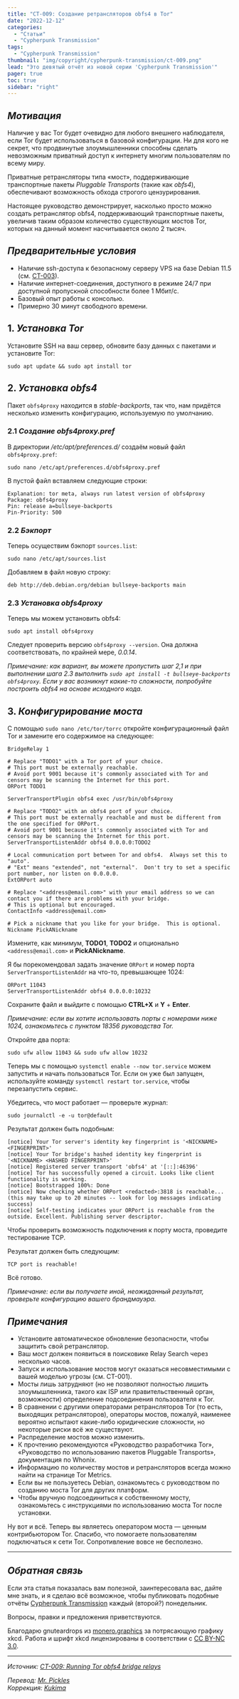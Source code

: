 ```yaml
---
title: "CT-009: Создание ретрансляторов obfs4 в Tor"
date: "2022-12-12"
categories:
  - "Статьи"
  - "Cypherpunk Transmission"
tags:
  - "Cypherpunk Transmission"
thumbnail: "img/copyright/cypherpunk-transmission/ct-009.png"
lead: "Это девятый отчёт из новой серии 'Cypherpunk Transmission'"
pager: true
toc: true
sidebar: "right"
---
```


## _Мотивация_

Наличие у вас Tor будет очевидно для любого внешнего наблюдателя, если Tor будет использоваться в базовой конфигурации. Ни для кого не секрет, что продвинутые злоумышленники способны сделать невозможным приватный доступ к интернету многим пользователям по всему миру.

Приватные ретрансляторы типа «мост», поддерживающие транспортные пакеты _Pluggable Transports_ (такие как _obfs4_), обеспечивают возможность обхода строгого цензурирования.

Настоящее руководство демонстрирует, насколько просто можно создать ретранслятор obfs4, поддерживающий транспортные пакеты, увеличив таким образом количество существующих мостов Tor, которых на данный момент насчитывается около 2 тысяч.

## _Предварительные условия_

- Наличие ssh-доступа к безопасному серверу VPS на базе Debian 11.5 (см. [CT-003](https://xmr.ru/copyright/cypherpunk-transmission/ct-003/)).
- Наличие интернет-соединения, доступного в режиме 24/7 при доступной пропускной способности более 1 Мбит/с.
- Базовый опыт работы с консолью.
- Примерно 30 минут свободного времени.

## 1. _Установка Tor_

Установите SSH на ваш сервер, обновите базу данных с пакетами и установите Tor:

```
sudo apt update && sudo apt install tor
```

## 2. _Установка obfs4_

Пакет `obfs4proxy` находится в _stable-backports_, так что, нам придётся несколько изменить конфигурацию, используемую по умолчанию.

### 2.1 _Создание obfs4proxy.pref_

В директории _/etc/apt/preferences.d/_ создаём новый файл `obfs4proxy.pref`:

```
sudo nano /etc/apt/preferences.d/obfs4proxy.pref
```

В пустой файл вставляем следующие строки:

```
Explanation: tor meta, always run latest version of obfs4proxy
Package: obfs4proxy
Pin: release a=bullseye-backports
Pin-Priority: 500
```

### 2.2 _Бэкпорт_

Теперь осуществим бэкпорт `sources.list`:

```
sudo nano /etc/apt/sources.list
```

Добавляем в файл новую строку:

```
deb http://deb.debian.org/debian bullseye-backports main
```

### 2.3 _Установка obfs4proxy_

Теперь мы можем установить obfs4:

```
sudo apt install obfs4proxy
```

Следует проверить версию `obfs4proxy --version`. Она должна соответствовать, по крайней мере, _0.0.14_.

_Примечание: как вариант, вы можете пропустить шаг 2,1 и при выполнении шага 2.3 выполнить `sudo apt install -t bullseye-backports obfs4proxy`. Если у вас возникнут какие-то сложности, попробуйте построить obfs4 на основе исходного кода._

## 3. _Конфигурирование моста_

С помощью `sudo nano /etc/tor/torrc` откройте конфигурационный файл Tor и замените его содержимое на следующее:

```
BridgeRelay 1

# Replace "TODO1" with a Tor port of your choice.
# This port must be externally reachable.
# Avoid port 9001 because it's commonly associated with Tor and censors may be scanning the Internet for this port.
ORPort TODO1

ServerTransportPlugin obfs4 exec /usr/bin/obfs4proxy

# Replace "TODO2" with an obfs4 port of your choice.
# This port must be externally reachable and must be different from the one specified for ORPort.
# Avoid port 9001 because it's commonly associated with Tor and censors may be scanning the Internet for this port.
ServerTransportListenAddr obfs4 0.0.0.0:TODO2

# Local communication port between Tor and obfs4.  Always set this to "auto".
# "Ext" means "extended", not "external".  Don't try to set a specific port number, nor listen on 0.0.0.0.
ExtORPort auto

# Replace "<address@email.com>" with your email address so we can contact you if there are problems with your bridge.
# This is optional but encouraged.
ContactInfo <address@email.com>

# Pick a nickname that you like for your bridge.  This is optional.
Nickname PickANickname
```

Измените, как минимум, **TODO1**, **TODO2** и опционально `<address@email.com>` и **PickANickname**.

Я бы порекомендовал задать значение `ORPort` и номер порта `ServerTransportListenAddr` на что-то, превышающее 1024:

```
ORPort 11043
ServerTransportListenAddr obfs4 0.0.0.0:10232
```

Сохраните файл и выйдите с помощью **CTRL+X** и **Y** + **Enter**.

_Примечание: если вы хотите использовать порты с номерами ниже 1024, ознакомьтесь с пунктом 18356 руководства Tor._

Откройте два порта:

```
sudo ufw allow 11043 && sudo ufw allow 10232
```

Теперь мы с помощью `systemctl enable --now tor.service` можем запустить и начать пользоваться Tor. Если он уже был запущен, используйте команду `systemctl restart tor.service`, чтобы перезапустить сервис.

Убедитесь, что мост работает — проверьте журнал:

```
sudo journalctl -e -u tor@default
```

Результат должен быть подобным:

```
[notice] Your Tor server's identity key fingerprint is '<NICKNAME> <FINGERPRINT>'
[notice] Your Tor bridge's hashed identity key fingerprint is '<NICKNAME> <HASHED FINGERPRINT>'
[notice] Registered server transport 'obfs4' at '[::]:46396'
[notice] Tor has successfully opened a circuit. Looks like client functionality is working.
[notice] Bootstrapped 100%: Done
[notice] Now checking whether ORPort <redacted>:3818 is reachable... (this may take up to 20 minutes -- look for log messages indicating success)
[notice] Self-testing indicates your ORPort is reachable from the outside. Excellent. Publishing server descriptor.
```

Чтобы проверить возможность подключения к порту моста, проведите тестирование TCP.

Результат должен быть следующим:

```
TCP port is reachable!
```

Всё готово.

_Примечание: если вы получаете иной, неожиданный результат, проверьте конфигурацию вашего брандмауэра._

## _Примечания_

- Установите автоматическое обновление безопасности, чтобы защитить свой ретранслятор.
- Ваш мост должен появиться в поисковике Relay Search через несколько часов.
- Запуск и использование мостов могут оказаться несовместимыми с вашей моделью угрозы (см. CT-001).
- Мосты лишь затрудняют (но не позволяют полностью лишить злоумышленника, такого как ISP или правительственный орган, возможности) определение подсоединения пользователя к Tor.
- В сравнении с другими операторами ретрансляторов Tor (то есть, выходящих ретрансляторов), операторы мостов, пожалуй, наименее вероятно испытают какие-либо юридические сложности, но некоторые риски всё же существуют.
- Распределение мостов можно изменить.
- К прочтению рекомендуются «Руководство разработчика Tor», «Руководство по использованию пакетов Pluggable Transports», документация по Whonix.
- Информацию по количеству мостов и ретрансляторов всегда можно найти на странице Tor Metrics.
- Если вы не пользуетесь Debian, ознакомьтесь с руководством по созданию моста Tor для других платформ.
- Чтобы вручную подсоединиться к собственному мосту, ознакомьтесь с инструкциями по использованию моста Tor после установки.

Ну вот и всё. Теперь вы являетесь оператором моста — ценным контрибьютором Tor. Спасибо, что помогаете пользователям подключаться к сети Tor. Сопротивление вовсе не бесполезно.

---

## _Обратная связь_

Если эта статья показалась вам полезной, заинтересовала вас, дайте мне знать, и я сделаю всё возможное, чтобы публиковать подобные отчёты [Cypherpunk Transmission](https://monero.observer/tag/CT/) каждый (второй?) понедельник.

Вопросы, правки и предложения приветствуются.

Благодарю gnuteardrops из [monero.graphics](https://monero.graphics/) за потрясающую графику xkcd. Работа и шрифт xkcd лицензированы в соответствии с [CC BY-NC 3.0](https://github.com/ipython/xkcd-font/blob/master/LICENSE).

---

_Источник: [CT-009: Running Tor obfs4 bridge relays](https://monero.observer/cypherpunk-transmission-009-running-tor-obfs4-bridge-relays/)_

_Перевод: [Mr. Pickles](https://t.me/v1docq47)_  
_Коррекция: [Kukima](https://t.me/Kukima)_
